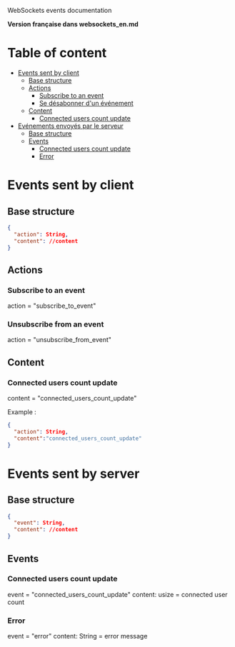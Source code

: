WebSockets events documentation

**Version française dans websockets_en.md**

# Table of content
- [Events sent by client](#events-sent-by-client)
  - [Base structure](#base-structure)
  - [Actions](#actions)
    - [Subscribe to an event](#subscribe-to-an-event)
    - [Se désabonner d'un événement](#unsubscribe-from-an-event)
  - [Content](#content)
    - [Connected users count update](#connected-users-count-update)
- [Evénements envoyés par le serveur](#events-sent-by-server)
  - [Base structure](#base-structure-1)
  - [Events](#events)
    - [Connected users count update](#connected-users-count-update-1)
    - [Error](#error)

# Events sent by client
## Base structure
```json
{
  "action": String,
  "content": //content
}
```

## Actions
### Subscribe to an event
action = "subscribe_to_event"

### Unsubscribe from an event
action = "unsubscribe_from_event"

## Content
### Connected users count update
content = "connected_users_count_update"

Example :
```json
{
  "action": String,
  "content":"connected_users_count_update"
}
```

# Events sent by server
## Base structure
```json
{
  "event": String,
  "content": //content
}
```

## Events
### Connected users count update
event = "connected_users_count_update"
content: usize = connected user count

### Error
event = "error"
content: String = error message
